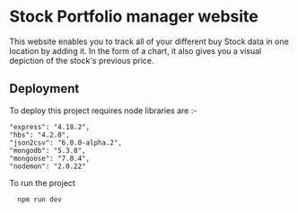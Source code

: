 
# Stock Portfolio manager website
This website enables you to track all of your different buy Stock data in one location by adding it. In the form of a chart, it also gives you a visual depiction of the stock's previous price.


## Deployment

To deploy this project requires node libraries are :-

    "express": "4.18.2",
    "hbs": "4.2.0",
    "json2csv": "6.0.0-alpha.2",
    "mongodb": "5.3.0",
    "mongoose": "7.0.4",
    "nodemon": "2.0.22"
To run the project
```bash
  npm run dev
```




